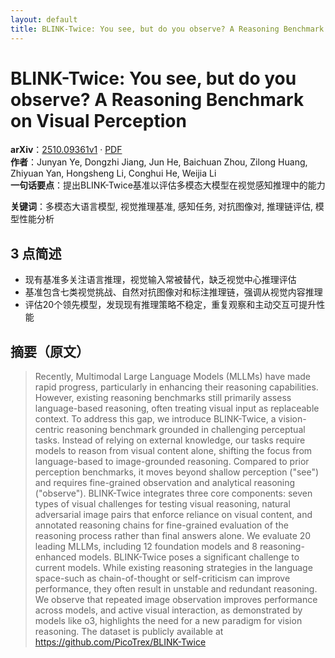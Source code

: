 ```yaml
---
layout: default
title: BLINK-Twice: You see, but do you observe? A Reasoning Benchmark on Visual Perception
---
```


# BLINK-Twice: You see, but do you observe? A Reasoning Benchmark on Visual Perception
**arXiv**：[2510.09361v1](https://arxiv.org/abs/2510.09361) · [PDF](https://arxiv.org/pdf/2510.09361.pdf)  
**作者**：Junyan Ye, Dongzhi Jiang, Jun He, Baichuan Zhou, Zilong Huang, Zhiyuan Yan, Hongsheng Li, Conghui He, Weijia Li  
**一句话要点**：提出BLINK-Twice基准以评估多模态大模型在视觉感知推理中的能力

**关键词**：多模态大语言模型, 视觉推理基准, 感知任务, 对抗图像对, 推理链评估, 模型性能分析

## 3 点简述
- 现有基准多关注语言推理，视觉输入常被替代，缺乏视觉中心推理评估
- 基准包含七类视觉挑战、自然对抗图像对和标注推理链，强调从视觉内容推理
- 评估20个领先模型，发现现有推理策略不稳定，重复观察和主动交互可提升性能

## 摘要（原文）

> Recently, Multimodal Large Language Models (MLLMs) have made rapid progress,
> particularly in enhancing their reasoning capabilities. However, existing
> reasoning benchmarks still primarily assess language-based reasoning, often
> treating visual input as replaceable context. To address this gap, we introduce
> BLINK-Twice, a vision-centric reasoning benchmark grounded in challenging
> perceptual tasks. Instead of relying on external knowledge, our tasks require
> models to reason from visual content alone, shifting the focus from
> language-based to image-grounded reasoning. Compared to prior perception
> benchmarks, it moves beyond shallow perception ("see") and requires
> fine-grained observation and analytical reasoning ("observe"). BLINK-Twice
> integrates three core components: seven types of visual challenges for testing
> visual reasoning, natural adversarial image pairs that enforce reliance on
> visual content, and annotated reasoning chains for fine-grained evaluation of
> the reasoning process rather than final answers alone. We evaluate 20 leading
> MLLMs, including 12 foundation models and 8 reasoning-enhanced models.
> BLINK-Twice poses a significant challenge to current models. While existing
> reasoning strategies in the language space-such as chain-of-thought or
> self-criticism can improve performance, they often result in unstable and
> redundant reasoning. We observe that repeated image observation improves
> performance across models, and active visual interaction, as demonstrated by
> models like o3, highlights the need for a new paradigm for vision reasoning.
> The dataset is publicly available at https://github.com/PicoTrex/BLINK-Twice

